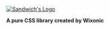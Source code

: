 [![Sandwich's Logo]()](https://github.com/Wixonic/Sandwich/)

**A pure CSS library created by Wixonic**
